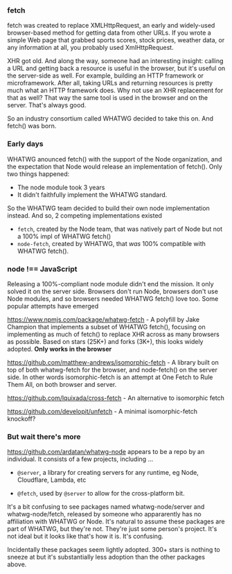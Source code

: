 ### fetch

fetch was created to replace XMLHttpRequest, an early and widely-used browser-based method for getting data from other URLs. If you wrote a simple Web page that grabbed sports scores, stock prices, weather data, or any information at all, you probably used XmlHttpRequest.

XHR got old.
And along the way, someone had an interesting insight: calling a URL and getting back a resource is useful in the browser, but it's useful on the server-side as well. For example, building an HTTP framework or microframework. After all, taking URLs and returning resources is pretty much what an HTTP framework does. Why not use an XHR replacement for that as well? That way the same tool is used in the browser and on the server. That's always good.

So an industry consortium called WHATWG decided to take this on.
And fetch() was born.

### Early days

WHATWG anounced fetch() with the support of the Node organization, and the expectation that Node would release an implementation of fetch().
Only two things happened:

- The node module took 3 years
- It didn't faithfully implement the WHATWG standard.

So the WHATWG team decided to build their own node implementation instead. And so, 2 competing implementations existed
- `fetch`, created by the Node team, that was natively part of Node but not a 100% impl of WHATWG fetch()
- `node-fetch`, created by WHATWG, that *was* 100% compatible with WHATWG fetch().

### node !== JavaScript

Releasing a 100%-compliant node module didn't end the mission. It only solved it on the server side. Browsers don't run Node, browsers don't use Node modules, and so browsers needed WHATWG fetch() love too. Some popular attempts have emerged

https://www.npmjs.com/package/whatwg-fetch - A polyfill by Jake Champion that implements a subset of WHATWG fetch(), focusing on implementing as much of fetch() to replace XHR across as many browsers as possible. Based on stars (25K+) and forks (3K+), this looks widely adopted. **Only works in the browser**

https://github.com/matthew-andrews/isomorphic-fetch - A library built on top of both whatwg-fetch for the browser, and node-fetch() on the server side. In other words isomorphic-fetch is an attempt at One Fetch to Rule Them All, on both browser and server.

https://github.com/lquixada/cross-fetch - An alternative to isomorphic fetch

https://github.com/developit/unfetch - A minimal isomorphic-fetch knockoff?

### But wait there's more

https://github.com/ardatan/whatwg-node appears to be a repo by an individual. It consists of a few projects, including ...

- `@server`, a library for creating servers for any runtime, eg Node, Cloudflare, Lambda, etc

- `@fetch`, used by `@server` to allow for the cross-platform bit.

It's a bit confusing to see packages named whatwg-node/server and whatwg-node/fetch, released by someone who appararently has no affiliation with WHATWG or Node. It's natural to assume these packages are part of WHATWG, but they're not. They're just some person's project. It's not ideal but it looks like that's how it is. It's confusing.

Incidentally these packages seem lightly adopted. 300+ stars is nothing to sneeze at but it's substantially less adoption than the other packages above.





